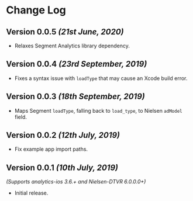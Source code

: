 Change Log
==========

Version 0.0.5 *(21st June, 2020)*
-------------------------------------------
* Relaxes Segment Analytics library dependency.

Version 0.0.4 *(23rd September, 2019)*
-------------------------------------------
* Fixes a syntax issue with `loadType` that may cause an Xcode build error.

Version 0.0.3 *(18th September, 2019)*
-------------------------------------------
* Maps Segment `loadType`, falling back to `load_type`, to Nielsen `adModel` field.

Version 0.0.2 *(12th July, 2019)*
-------------------------------------------
* Fix example app import paths.

Version 0.0.1 *(10th July, 2019)*
-------------------------------------------
*(Supports analytics-ios 3.6.+ and Nielsen-DTVR 6.0.0.0+)*

* Initial release.
